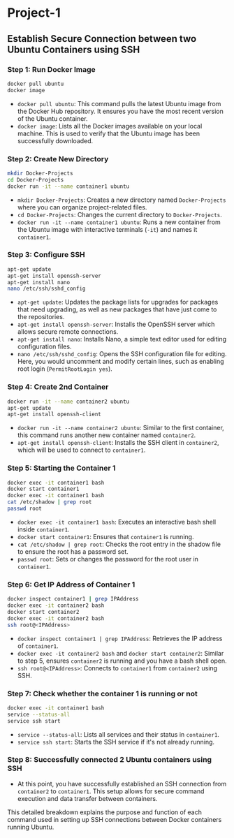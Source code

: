# Project-1

## Establish Secure Connection between two  Ubuntu Containers using SSH

### Step 1: Run Docker Image
```bash
docker pull ubuntu
docker image
```
- `docker pull ubuntu`: This command pulls the latest Ubuntu image from the Docker Hub repository. It ensures you have the most recent version of the Ubuntu container.
- `docker image`: Lists all the Docker images available on your local machine. This is used to verify that the Ubuntu image has been successfully downloaded.

### Step 2: Create New Directory
```bash
mkdir Docker-Projects
cd Docker-Projects
docker run -it --name container1 ubuntu
```
- `mkdir Docker-Projects`: Creates a new directory named `Docker-Projects` where you can organize project-related files.
- `cd Docker-Projects`: Changes the current directory to `Docker-Projects`.
- `docker run -it --name container1 ubuntu`: Runs a new container from the Ubuntu image with interactive terminals (`-it`) and names it `container1`.

### Step 3: Configure SSH
```bash
apt-get update
apt-get install openssh-server
apt-get install nano
nano /etc/ssh/sshd_config
```
- `apt-get update`: Updates the package lists for upgrades for packages that need upgrading, as well as new packages that have just come to the repositories.
- `apt-get install openssh-server`: Installs the OpenSSH server which allows secure remote connections.
- `apt-get install nano`: Installs Nano, a simple text editor used for editing configuration files.
- `nano /etc/ssh/sshd_config`: Opens the SSH configuration file for editing. Here, you would uncomment and modify certain lines, such as enabling root login (`PermitRootLogin yes`).

### Step 4: Create 2nd Container
```bash
docker run -it --name container2 ubuntu
apt-get update
apt-get install openssh-client
```
- `docker run -it --name container2 ubuntu`: Similar to the first container, this command runs another new container named `container2`.
- `apt-get install openssh-client`: Installs the SSH client in `container2`, which will be used to connect to `container1`.

### Step 5: Starting the Container 1
```bash
docker exec -it container1 bash
docker start container1
docker exec -it container1 bash
cat /etc/shadow | grep root
passwd root
```
- `docker exec -it container1 bash`: Executes an interactive bash shell inside `container1`.
- `docker start container1`: Ensures that `container1` is running.
- `cat /etc/shadow | grep root`: Checks the root entry in the shadow file to ensure the root has a password set.
- `passwd root`: Sets or changes the password for the root user in `container1`.

### Step 6: Get IP Address of Container 1
```bash
docker inspect container1 | grep IPAddress
docker exec -it container2 bash
docker start container2
docker exec -it container2 bash
ssh root@<IPAddress>
```
- `docker inspect container1 | grep IPAddress`: Retrieves the IP address of `container1`.
- `docker exec -it container2 bash` and `docker start container2`: Similar to step 5, ensures `container2` is running and you have a bash shell open.
- `ssh root@<IPAddress>`: Connects to `container1` from `container2` using SSH.

### Step 7: Check whether the container 1 is running or not
```bash
docker exec -it container1 bash
service --status-all
service ssh start
```
- `service --status-all`: Lists all services and their status in `container1`.
- `service ssh start`: Starts the SSH service if it's not already running.

### Step 8: Successfully connected 2 Ubuntu containers using SSH
- At this point, you have successfully established an SSH connection from `container2` to `container1`. This setup allows for secure command execution and data transfer between containers.

This detailed breakdown explains the purpose and function of each command used in setting up SSH connections between Docker containers running Ubuntu.
